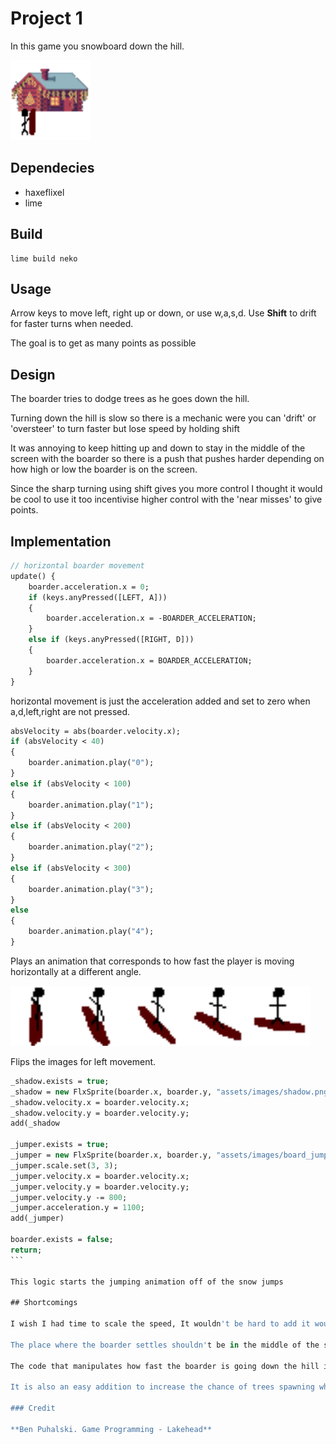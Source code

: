 # Project 1

In this game you snowboard down the hill.

<img src="assets/images/menu_icon.png" style="zoom: 200%;" />

## Dependecies

- haxeflixel
- lime

## Build

```
lime build neko
```

## Usage

Arrow keys to move left, right up or down, or use w,a,s,d.
Use **Shift** to drift for faster turns when needed.

The goal is to get as many points as possible

## Design

The boarder tries to dodge trees as he goes down the hill.

Turning down the hill is slow so there is a mechanic were you can 'drift' or 'oversteer' to turn faster but lose speed by holding shift

It was annoying to keep hitting up and down to stay in the middle of the screen with the boarder so there is a push that pushes harder depending on how high or low the boarder is on the screen.

Since the sharp turning using shift gives you more control I thought it would be cool to use it too incentivise higher control with the 'near misses' to give points.

## Implementation

```haxe
// horizontal boarder movement
update() {
	boarder.acceleration.x = 0;
	if (keys.anyPressed([LEFT, A]))
	{
		boarder.acceleration.x = -BOARDER_ACCELERATION;
	}
	else if (keys.anyPressed([RIGHT, D]))
	{
		boarder.acceleration.x = BOARDER_ACCELERATION;
	}
}
```

horizontal movement is just the acceleration added and set to zero when a,d,left,right are not pressed.

```haxe
absVelocity = abs(boarder.velocity.x);
if (absVelocity < 40)
{
	boarder.animation.play("0");
}
else if (absVelocity < 100)
{
	boarder.animation.play("1");
}
else if (absVelocity < 200)
{
	boarder.animation.play("2");
}
else if (absVelocity < 300)
{
	boarder.animation.play("3");
}
else
{
	boarder.animation.play("4");
}
```

Plays an animation that corresponds to how fast the player is moving horizontally at a different angle.

<img src="assets/images/board.png" style="zoom: 300%;" />

Flips the images for left movement.

````haxe
_shadow.exists = true;
_shadow = new FlxSprite(boarder.x, boarder.y, "assets/images/shadow.png");
_shadow.velocity.x = boarder.velocity.x;
_shadow.velocity.y = boarder.velocity.y;
add(_shadow

_jumper.exists = true;
_jumper = new FlxSprite(boarder.x, boarder.y, "assets/images/board_jump.png");
_jumper.scale.set(3, 3);
_jumper.velocity.x = boarder.velocity.x;
_jumper.velocity.y = boarder.velocity.y;
_jumper.velocity.y -= 800;
_jumper.acceleration.y = 1100;
add(_jumper)

boarder.exists = false;
return;
```

This logic starts the jumping animation off of the snow jumps

## Shortcomings

I wish I had time to scale the speed, It wouldn't be hard to add it would be simple. I already had a variable set up for that sort of thing.

The place where the boarder settles shouldn't be in the middle of the screen but near the top to give the player more time to react.

The code that manipulates how fast the boarder is going down the hill is kind of hacky and I should've used acceleration better and tried to make it additive instead of assigning it all the time.

It is also an easy addition to increase the chance of trees spawning which would have increased over time to make the game more difficult over time.

### Credit

**Ben Puhalski. Game Programming - Lakehead**
````

